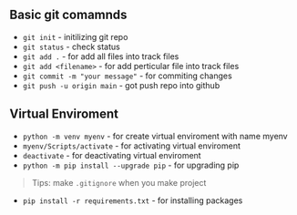 ## Basic git comamnds
- `git init` -  initilizing git repo
- `git status` - check status
- `git add .` - for add all files into track files 
- `git add <filename>` - for add perticular file into track files 
- `git commit -m "your message"` - for commiting changes
- `git push -u origin main` - got push repo into github

## Virtual Enviroment
- `python -m venv myenv` - for create virtual enviroment with name myenv
- `myenv/Scripts/activate` - for activating virtual enviroment
- `deactivate` - for deactivating virtual enviroment
- `python -m pip install --upgrade pip` - for upgrading pip
> Tips: make `.gitignore` when you make project
- `pip install -r requirements.txt` - for installing packages
